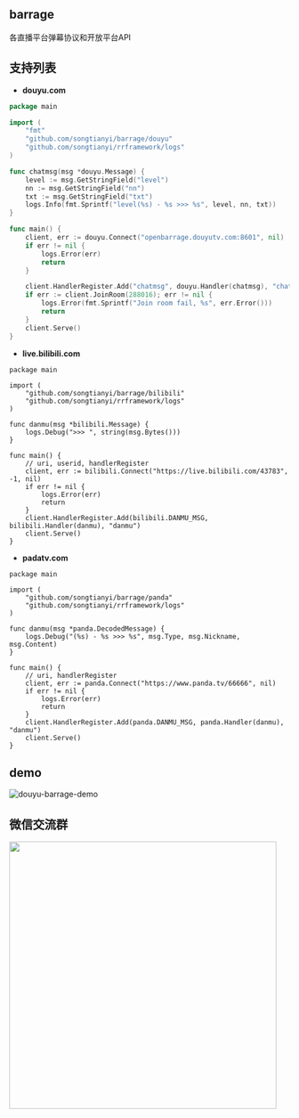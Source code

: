 ## barrage
各直播平台弹幕协议和开放平台API

## 支持列表
* **douyu.com**

```go
package main

import (
	"fmt"
	"github.com/songtianyi/barrage/douyu"
	"github.com/songtianyi/rrframework/logs"
)

func chatmsg(msg *douyu.Message) {
	level := msg.GetStringField("level")
	nn := msg.GetStringField("nn")
	txt := msg.GetStringField("txt")
	logs.Info(fmt.Sprintf("level(%s) - %s >>> %s", level, nn, txt))
}

func main() {
	client, err := douyu.Connect("openbarrage.douyutv.com:8601", nil)
	if err != nil {
		logs.Error(err)
		return
	}

	client.HandlerRegister.Add("chatmsg", douyu.Handler(chatmsg), "chatmsg")
	if err := client.JoinRoom(288016); err != nil {
		logs.Error(fmt.Sprintf("Join room fail, %s", err.Error()))
		return
	}
	client.Serve()
}
```

* **live.bilibili.com**

```
package main

import (
	"github.com/songtianyi/barrage/bilibili"
	"github.com/songtianyi/rrframework/logs"
)

func danmu(msg *bilibili.Message) {
	logs.Debug(">>> ", string(msg.Bytes()))
}

func main() {
	// uri, userid, handlerRegister
	client, err := bilibili.Connect("https://live.bilibili.com/43783", -1, nil)
	if err != nil {
		logs.Error(err)
		return
	}
	client.HandlerRegister.Add(bilibili.DANMU_MSG, bilibili.Handler(danmu), "danmu")
	client.Serve()
}
```

* **padatv.com**
```
package main

import (
	"github.com/songtianyi/barrage/panda"
	"github.com/songtianyi/rrframework/logs"
)

func danmu(msg *panda.DecodedMessage) {
	logs.Debug("(%s) - %s >>> %s", msg.Type, msg.Nickname, msg.Content)
}

func main() {
	// uri, handlerRegister
	client, err := panda.Connect("https://www.panda.tv/66666", nil)
	if err != nil {
		logs.Error(err)
		return
	}
	client.HandlerRegister.Add(panda.DANMU_MSG, panda.Handler(danmu), "danmu")
	client.Serve()
}
```

## demo
![douyu-barrage-demo](http://ww1.sinaimg.cn/large/006HJ39wgy1fhjnykako6j30ik0g5adm.jpg)

## 微信交流群
<img src="http://owm6k6w0y.bkt.clouddn.com/17-9-21/70665214.jpg" width="480" height="480"/>
